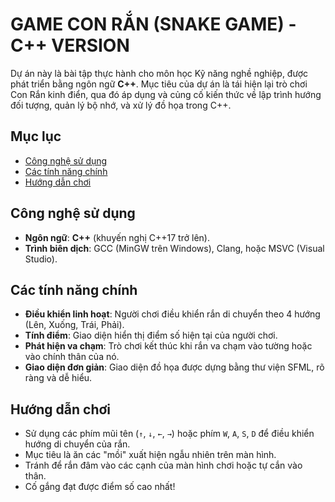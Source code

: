 ﻿# **GAME CON RẮN (SNAKE GAME) - C++ VERSION**
Dự án này là bài tập thực hành cho môn học Kỹ năng nghề nghiệp, được phát triển bằng ngôn ngữ **C++**. Mục tiêu của dự án là tái hiện lại trò chơi Con Rắn kinh điển, qua đó áp dụng và củng cố kiến thức về lập trình hướng đối tượng, quản lý bộ nhớ, và xử lý đồ họa trong C++.
## **Mục lục**
- [Công nghệ sử dụng](#công-nghệ-sử-dụng)
- [Các tính năng chính](#các-tính-năng-chính)
- [Hướng dẫn chơi](#hướng-dẫn-chơi)
## **Công nghệ sử dụng**
* **Ngôn ngữ**: **C++** (khuyến nghị C++17 trở lên).
* **Trình biên dịch**: GCC (MinGW trên Windows), Clang, hoặc MSVC (Visual Studio).

## **Các tính năng chính**

* **Điều khiển linh hoạt**: Người chơi điều khiển rắn di chuyển theo 4 hướng (Lên, Xuống, Trái, Phải).
* **Tính điểm**: Giao diện hiển thị điểm số hiện tại của người chơi.
* **Phát hiện va chạm**: Trò chơi kết thúc khi rắn va chạm vào tường hoặc vào chính thân của nó.
* **Giao diện đơn giản**: Giao diện đồ họa được dựng bằng thư viện SFML, rõ ràng và dễ hiểu.

## **Hướng dẫn chơi**

* Sử dụng các phím mũi tên (`↑`, `↓`, `←`, `→`) hoặc phím `W`, `A`, `S`, `D` để điều khiển hướng di chuyển của rắn.
* Mục tiêu là ăn các "mồi" xuất hiện ngẫu nhiên trên màn hình.
* Tránh để rắn đâm vào các cạnh của màn hình chơi hoặc tự cắn vào thân.
* Cố gắng đạt được điểm số cao nhất!
